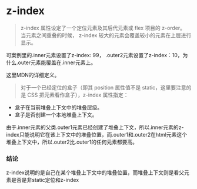# z-index

> z-index 属性设定了一个定位元素及其后代元素或 flex 项目的 z-order。 当元素之间重叠的时候， z-index 较大的元素会覆盖较小的元素在上层进行显示。

可案例里的.inner元素设置了z-index: 99， .outer2元素设置了z-index：10，为什么.outer元素能覆盖在.inner元素上。

这里MDN的详细定义。
> 对于一个已经定位的盒子（即其 position 属性值不是 static，这里要注意的是 CSS 把元素看作盒子），z-index 属性指定：

* 盒子在当前堆叠上下文中的堆叠层级。
* 盒子是否创建一个本地堆叠上下文。

由于.inner元素的父类.outer1元素已经创建了堆叠上下文，所以.inner元素的z-index只能说明它在该上下文中的堆叠位置，而.outer1和.outer2在html元素这个堆叠上下文中，所以.outer2比.outer1的任何元素都要高。


### 结论

z-index说明的是自己在某个堆叠上下文中的堆叠位置，而堆叠上下文则是看父元素是否是非static定位和z-index
